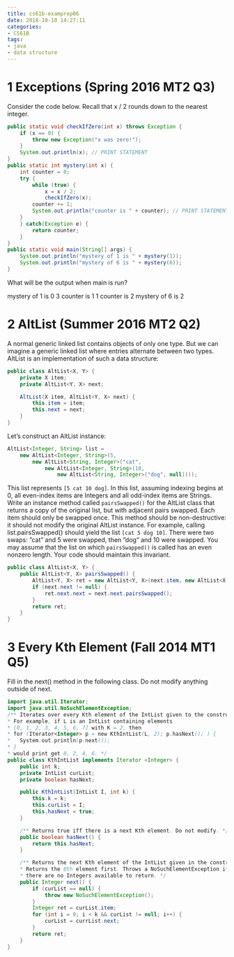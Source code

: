 ```yaml
---
title: cs61b-examprep06
date: 2018-10-10 14:27:11
categories:
- CS61B
tags:
- java
- data structure
---
```


# 1 Exceptions (Spring 2016 MT2 Q3)
Consider the code below. Recall that x / 2 rounds down to the nearest integer.
```java
public static void checkIfZero(int x) throws Exception {
    if (x == 0) {
        throw new Exception("x was zero!");
    }
    System.out.println(x); // PRINT STATEMENT
}
public static int mystery(int x) {
    int counter = 0;
    try {
        while (true) {
            x = x / 2;
            checkIfZero(x);
        counter += 1;
        System.out.println("counter is " + counter); // PRINT STATEMENT
    }
    } catch(Exception e) {
        return counter;
    }
}
public static void main(String[] args) {
    System.out.println("mystery of 1 is " + mystery(1));
    System.out.println("mystery of 6 is " + mystery(6));
}
```
What will be the output when main is run?
<!-- more -->

mystery of 1 is 0
3
counter is 1
1
counter is 2
mystery of 6 is 2

# 2 AltList (Summer 2016 MT2 Q2)
A normal generic linked list contains objects of only one type. But we can imagine
a generic linked list where entries alternate between two types. AltList is an
implementation of such a data structure:
```java
public class AltList<X, Y> {
    private X item;
    private AltList<Y, X> next;

    AltList(X item, AltList<Y, X> next) {
        this.item = item;
        this.next = next;
    }
}
```
Let’s construct an AltList instance:
```java
AltList<Integer, String> list =
    new AltList<Integer, String>(5,
        new AltList<String, Integer>("cat",
            new AltList<Integer, String>(10,
                new AltList<String, Integer>("dog", null))));
```
This list represents `[5 cat 10 dog]`. In this list, assuming indexing begins at 0, all even-index items are Integers and all odd-index items are Strings.
Write an instance method called `pairsSwapped()` for the AltList class that returns a copy of the original list, but with adjacent pairs swapped. Each item should only be swapped once. This method should be non-destructive: it should not modify the original AltList instance.
For example, calling list.pairsSwapped() should yield the list `[cat 5 dog 10]`. There were two swaps: ”cat” and 5 were swapped, then ”dog” and 10 were swapped. You may assume that the list on which `pairsSwapped()` is called has an even nonzero length. Your code should maintain this invariant.
```java
public class AltList<X, Y> {
    public AltList<Y, X> pairsSwapped() {
        AltList<Y, X> ret = new AltList<Y, X>(next.item, new AltList<X, Y>(this.item, null));
        if (next.next != null) {
            ret.next.next = next.next.pairsSwapped();
        }
        return ret;
    }
}
```

# 3 Every Kth Element (Fall 2014 MT1 Q5)
Fill in the next() method in the following class. Do not modify anything outside of next.
```java
import java.util.Iterator;
import java.util.NoSuchElementException;
/** Iterates over every Kth element of the IntList given to the constructor.
* For example, if L is an IntList containing elements
* [0, 1, 2, 3, 4, 5, 6, 7] with K = 2, then
* for (Iterator<Integer> p = new KthIntList(L, 2); p.hasNext(); ) {
*   System.out.println(p.next());
* }
* would print get 0, 2, 4, 6. */
public class KthIntList implements Iterator <Integer> {
    public int k;
    private IntList curList;
    private boolean hasNext;

    public KthIntList(IntList I, int k) {
        this.k = k;
        this.curList = I;
        this.hasNext = true;
    }

    /** Returns true iff there is a next Kth element. Do not modify. */
    public boolean hasNext() {
        return this.hasNext;
    }

    /** Returns the next Kth element of the IntList given in the constructor.
    * Returns the 0th element first. Throws a NoSuchElementException if
    * there are no Integers available to return. */
    public Integer next() {
        if (curList == null) {
            throw new NoSuchElementException();
        }
        Integer ret = curList.item;
        for (int i = 0; i < k && curList != null; i++) {
            curList = currList.next;
        }
        return ret;
    }
}
```
